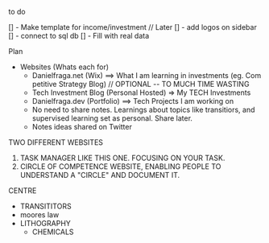 to do

[] - Make template for income/investment // Later
[] - add logos on sidebar
[] - connect to sql db
[] - Fill with real data

Plan

- Websites (Whats each for)
  - Danielfraga.net (Wix) ==> What I am learning in investments (eg. Com petitive Strategy Blog) // OPTIONAL -- TO MUCH TIME WASTING
  - Tech Investment Blog (Personal Hosted) => My TECH Investments
  - Danielfraga.dev (Portfolio) ==> Tech Projects I am working on
  - No need to share notes. Learnings about topics like transitiors, and supervised learning set as personal. Share later.
  - Notes ideas shared on Twitter

TWO DIFFERENT WEBSITES

1. TASK MANAGER LIKE THIS ONE. FOCUSING ON YOUR TASK.
2. CIRCLE OF COMPETENCE WEBSITE, ENABLING PEOPLE TO UNDERSTAND A "CIRCLE" AND DOCUMENT IT.

CENTRE

- TRANSITITORS
- moores law
- LITHOGRAPHY
  - CHEMICALS
